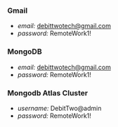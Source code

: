 ### Gmail
- *email:* debittwotech@gmail.com
- *password:* RemoteWork1!

### MongoDB 
- *email:* debittwotech@gmail.com
- *password:* RemoteWork1!

### Mongodb Atlas Cluster 
- *username:* DebitTwo@admin
- *password:* RemoteWork1!


